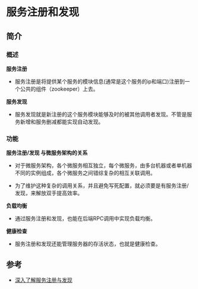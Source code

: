 # 服务注册和发现

## 简介

### 概述

**服务注册**

+ 服务注册是将提供某个服务的模块信息(通常是这个服务的ip和端口)注册到一个公共的组件（zookeeper）上去。

**服务发现**

+ 服务发现就是新注册的这个服务模块能够及时的被其他调用者发现。不管是服务新增和服务删减都能实现自动发现。

### 功能

**服务注册/发现 与微服务架构的关系**

+ 对于微服务架构，各个微服务相互独立，每个微服务，由多台机器或者单机器不同的实例组成，各个微服务之间错综复杂的相互关联调用。

+ 为了维护这种复杂的调用关系，并且避免写死配置，就必须要是有服务注册/发现，来解放双手提高效率。

**负载均衡**

+ 通过服务注册和发现，也能在后端RPC调用中实现负载均衡。

**健康检查**

+ 服务注册和发现还能管理服务器的存活状态，也就是健康检查。

## 参考

+ [深入了解服务注册与发现](https://zhuanlan.zhihu.com/p/161277955)

